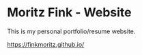 # Moritz Fink - Website

This is my personal portfolio/resume website.

https://finkmoritz.github.io/
